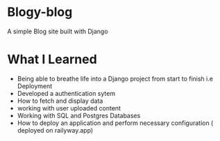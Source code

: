 # Blogy-blog
A simple Blog site built with Django

# What I Learned
* Being able to breathe life into a Django project from start to finish i.e Deployment
* Developed a authentication sytem
* How to fetch and display data
* working with user uploaded content
* Working with SQL and Postgres Databases
* How to deploy an application and perform necessary configuration ( deployed on railyway.app) 

